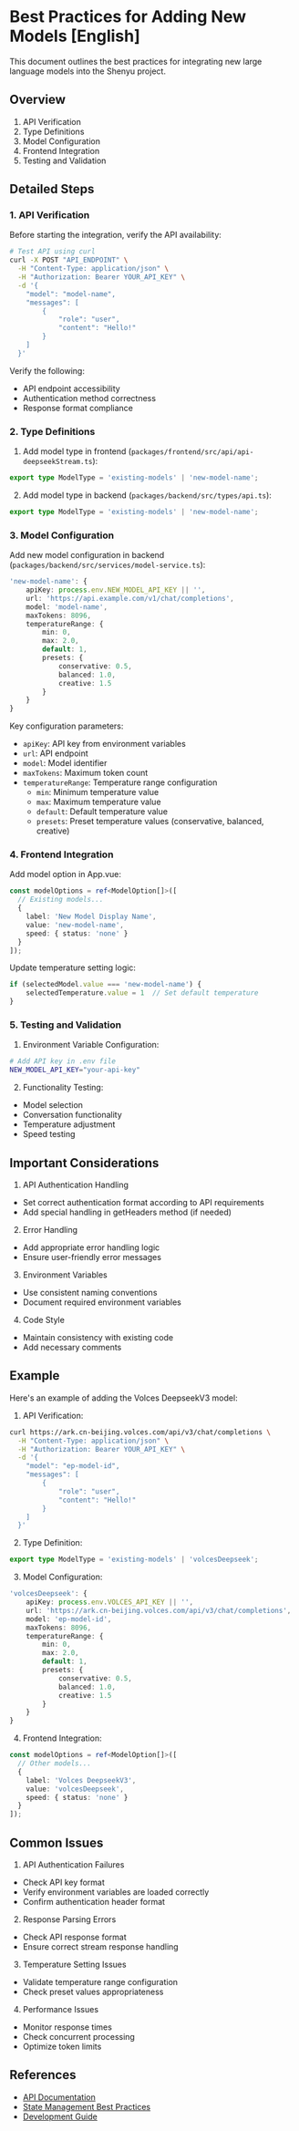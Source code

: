 # Best Practices for Adding New Models [English]

This document outlines the best practices for integrating new large language models into the Shenyu project.

## Overview

1. API Verification
2. Type Definitions
3. Model Configuration
4. Frontend Integration
5. Testing and Validation

## Detailed Steps

### 1. API Verification

Before starting the integration, verify the API availability:

```bash
# Test API using curl
curl -X POST "API_ENDPOINT" \
  -H "Content-Type: application/json" \
  -H "Authorization: Bearer YOUR_API_KEY" \
  -d '{
    "model": "model-name",
    "messages": [
        {
            "role": "user",
            "content": "Hello!"
        }
    ]
  }'
```

Verify the following:
- API endpoint accessibility
- Authentication method correctness
- Response format compliance

### 2. Type Definitions

1. Add model type in frontend (`packages/frontend/src/api/api-deepseekStream.ts`):
```typescript
export type ModelType = 'existing-models' | 'new-model-name';
```

2. Add model type in backend (`packages/backend/src/types/api.ts`):
```typescript
export type ModelType = 'existing-models' | 'new-model-name';
```

### 3. Model Configuration

Add new model configuration in backend (`packages/backend/src/services/model-service.ts`):

```typescript
'new-model-name': {
    apiKey: process.env.NEW_MODEL_API_KEY || '',
    url: 'https://api.example.com/v1/chat/completions',
    model: 'model-name',
    maxTokens: 8096,
    temperatureRange: {
        min: 0,
        max: 2.0,
        default: 1,
        presets: {
            conservative: 0.5,
            balanced: 1.0,
            creative: 1.5
        }
    }
}
```

Key configuration parameters:
- `apiKey`: API key from environment variables
- `url`: API endpoint
- `model`: Model identifier
- `maxTokens`: Maximum token count
- `temperatureRange`: Temperature range configuration
  - `min`: Minimum temperature value
  - `max`: Maximum temperature value
  - `default`: Default temperature value
  - `presets`: Preset temperature values (conservative, balanced, creative)

### 4. Frontend Integration

Add model option in App.vue:

```typescript
const modelOptions = ref<ModelOption[]>([
  // Existing models...
  { 
    label: 'New Model Display Name', 
    value: 'new-model-name', 
    speed: { status: 'none' } 
  }
]);
```

Update temperature setting logic:

```typescript
if (selectedModel.value === 'new-model-name') {
    selectedTemperature.value = 1  // Set default temperature
}
```

### 5. Testing and Validation

1. Environment Variable Configuration:
```bash
# Add API key in .env file
NEW_MODEL_API_KEY="your-api-key"
```

2. Functionality Testing:
- Model selection
- Conversation functionality
- Temperature adjustment
- Speed testing

## Important Considerations

1. API Authentication Handling
- Set correct authentication format according to API requirements
- Add special handling in getHeaders method (if needed)

2. Error Handling
- Add appropriate error handling logic
- Ensure user-friendly error messages

3. Environment Variables
- Use consistent naming conventions
- Document required environment variables

4. Code Style
- Maintain consistency with existing code
- Add necessary comments

## Example

Here's an example of adding the Volces DeepseekV3 model:

1. API Verification:
```bash
curl https://ark.cn-beijing.volces.com/api/v3/chat/completions \
  -H "Content-Type: application/json" \
  -H "Authorization: Bearer YOUR_API_KEY" \
  -d '{
    "model": "ep-model-id",
    "messages": [
        {
            "role": "user",
            "content": "Hello!"
        }
    ]
  }'
```

2. Type Definition:
```typescript
export type ModelType = 'existing-models' | 'volcesDeepseek';
```

3. Model Configuration:
```typescript
'volcesDeepseek': {
    apiKey: process.env.VOLCES_API_KEY || '',
    url: 'https://ark.cn-beijing.volces.com/api/v3/chat/completions',
    model: 'ep-model-id',
    maxTokens: 8096,
    temperatureRange: {
        min: 0,
        max: 2.0,
        default: 1,
        presets: {
            conservative: 0.5,
            balanced: 1.0,
            creative: 1.5
        }
    }
}
```

4. Frontend Integration:
```typescript
const modelOptions = ref<ModelOption[]>([
  // Other models...
  { 
    label: 'Volces DeepseekV3', 
    value: 'volcesDeepseek', 
    speed: { status: 'none' } 
  }
]);
```

## Common Issues

1. API Authentication Failures
- Check API key format
- Verify environment variables are loaded correctly
- Confirm authentication header format

2. Response Parsing Errors
- Check API response format
- Ensure correct stream response handling

3. Temperature Setting Issues
- Validate temperature range configuration
- Check preset values appropriateness

4. Performance Issues
- Monitor response times
- Check concurrent processing
- Optimize token limits

## References

- [API Documentation](docs/api/chat-completions.md)
- [State Management Best Practices](docs/guide/state-management-best-practices.md)
- [Development Guide](docs/guide/index.md)
